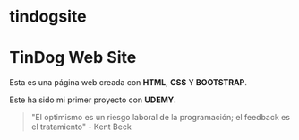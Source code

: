 
# tindogsite

# TinDog Web Site


Esta es una página web creada con **HTML**, **CSS** Y **BOOTSTRAP**.

Este ha sido mi primer proyecto con **UDEMY**.


> "El optimismo es un riesgo laboral de la programación; el feedback es el tratamiento" - Kent Beck

